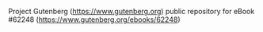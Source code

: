 Project Gutenberg (https://www.gutenberg.org) public repository for eBook #62248 (https://www.gutenberg.org/ebooks/62248)
